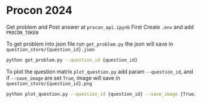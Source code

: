 # Procon 2024

Get problem and Post answer at `procon_api.ipynb`
First Create `.env` and add `PROCON_TOKEN`

To get problem into json file run `get_problem.py` the json will save in `question_store/{question_id}.json`
```bash
python get_problem.py --question_id {question_id}
```

To plot the question matrix `plot_question.py` add param `--question_id`, and if `--save_image` are set `True`, image will save in `question_store/{question_id}.png`
```bash
python plot_question.py --question_id {question_id} --save_image {True/False}
```
